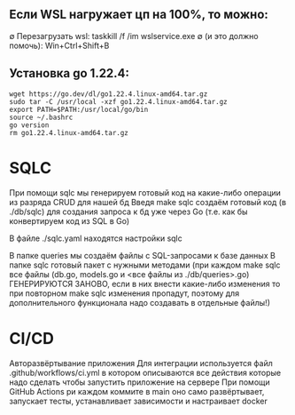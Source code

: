 ## Если WSL нагружает цп на 100%, то можно:
∅ Перезагрузать wsl: taskkill /f /im wslservice.exe
∅ (и это должно помочь): Win+Ctrl+Shift+B

## Установка go 1.22.4:
```shell
wget https://go.dev/dl/go1.22.4.linux-amd64.tar.gz
sudo tar -C /usr/local -xzf go1.22.4.linux-amd64.tar.gz
export PATH=$PATH:/usr/local/go/bin
source ~/.bashrc
go version
rm go1.22.4.linux-amd64.tar.gz
```


# SQLC
При помощи sqlc мы генерируем готовый код на какие-либо операции из разряда CRUD для нашей бд
Введя make sqlc создаём готовый код (в ./db/sqlc) для создания запроса к бд уже через Go
(т.е. как бы конвертируем код из SQL в Go)

В файле ./sqlc.yaml находятся настройки sqlc

В папке queries мы создаём файлы с SQL-запросами к базе данных
В папке sqlc готовый пакет с нужными методами
(при каждом make sqlc все файлы (db.go, models.go и <все файлы из ./db/queries>.go) ГЕНЕРИРУЮТСЯ ЗАНОВО,
если в них внести какие-либо изменения то при повторном make sqlc изменения пропадут,
поэтому для дополнительного функционала надо создавать в отдельные файлы!)


# CI/CD
Авторазвёртывание приложения
Для интеграции используется файл .github/workflows/ci.yml в котором описываются все действия
которые надо сделать чтобы запустить приложение на сервере
При помощи GitHub Actions ри каждом коммите в main оно само развёртывает, запускает тесты,
устанавливает зависимости и настраивает docker
